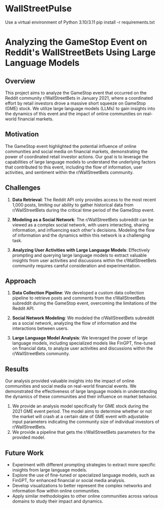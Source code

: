 # WallStreetPulse
Use a virtual environment of Python 3.10/3.11 
pip install -r requirements.txt

# Analyzing the GameStop Event on Reddit's WallStreetBets Using Large Language Models

## Overview

This project aims to analyze the GameStop event that occurred on the Reddit community r/WallStreetBets in January 2021, where a coordinated effort by retail investors drove a massive short squeeze on GameStop (GME) stock. We utilize large language models (LLMs) to gain insights into the dynamics of this event and the impact of online communities on real-world financial markets.

## Motivation

The GameStop event highlighted the potential influence of online communities and social media on financial markets, demonstrating the power of coordinated retail investor actions. Our goal is to leverage the capabilities of large language models to understand the underlying factors that contributed to this event, including the flow of information, user activities, and sentiment within the r/WallStreetBets community.

## Challenges

1. **Data Retrieval**: The Reddit API only provides access to the most recent 1,000 posts, limiting our ability to gather historical data from r/WallStreetBets during the critical time period of the GameStop event.

2. **Modeling as a Social Network**: The r/WallStreetBets subreddit can be viewed as a complex social network, with users interacting, sharing information, and influencing each other's decisions. Modeling the flow of information and the dynamics within this network is a challenging task.

3. **Analyzing User Activities with Large Language Models**: Effectively prompting and querying large language models to extract valuable insights from user activities and discussions within the r/WallStreetBets community requires careful consideration and experimentation.

## Approach

1. **Data Collection Pipeline**: We developed a custom data collection pipeline to retrieve posts and comments from the r/WallStreetBets subreddit during the GameStop event, overcoming the limitations of the Reddit API.

2. **Social Network Modeling**: We modeled the r/WallStreetBets subreddit as a social network, analyzing the flow of information and the interactions between users.

3. **Large Language Model Analysis**: We leveraged the power of large language models, including specialized models like FinGPT, fine-tuned on financial data, to analyze user activities and discussions within the r/WallStreetBets community.

## Results

Our analysis provided valuable insights into the impact of online communities and social media on real-world financial events. We demonstrated the effectiveness of large language models in understanding the dynamics of these communities and their influence on market behavior.

1. We provide an analysis model specifically for GME stock during the 2021 GME event period. The model aims to determine whether or not the market will crash at a certain date of GME event with adjustable input parameters indicating the community size of individual investors of r/WallStreetBets.
2. We provide a pipeline that gets the r/WallStreetBets parameters for the provided model. 

## Future Work

- Experiment with different prompting strategies to extract more specific insights from large language models.
- Explore the use of fine-tuned or specialized language models, such as FinGPT, for enhanced financial or social media analysis.
- Develop visualizations to better represent the complex networks and information flow within online communities.
- Apply similar methodologies to other online communities across various domains to study their impact and dynamics.

